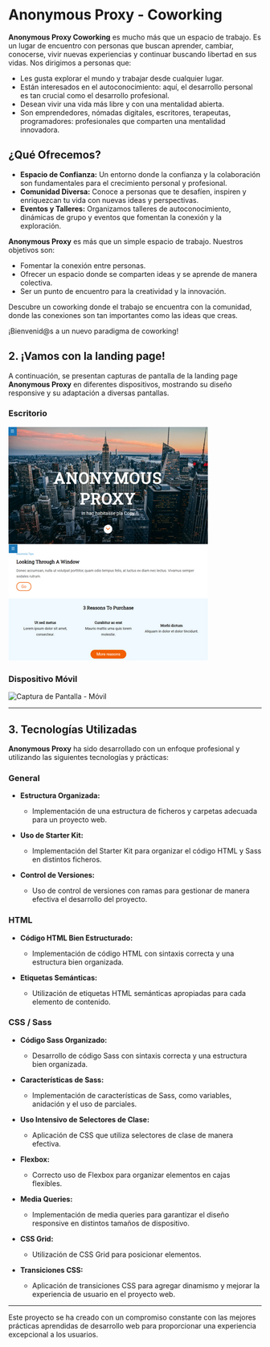 # Anonymous Proxy - Coworking

**Anonymous Proxy Coworking** es mucho más que un espacio de trabajo. Es un lugar de encuentro con personas que buscan aprender, cambiar, conocerse, vivir nuevas experiencias y continuar buscando libertad en sus vidas. Nos dirigimos a personas que:

- Les gusta explorar el mundo y trabajar desde cualquier lugar.
- Están interesados en el autoconocimiento: aquí, el desarrollo personal es tan crucial como el desarrollo profesional.
- Desean vivir una vida más libre y con una mentalidad abierta.
- Son emprendedores, nómadas digitales, escritores, terapeutas, programadores: profesionales que comparten una mentalidad innovadora.

## ¿Qué Ofrecemos?

- **Espacio de Confianza:** Un entorno donde la confianza y la colaboración son fundamentales para el crecimiento personal y profesional.
- **Comunidad Diversa:** Conoce a personas que te desafíen, inspiren y enriquezcan tu vida con nuevas ideas y perspectivas.
- **Eventos y Talleres:** Organizamos talleres de autoconocimiento, dinámicas de grupo y eventos que fomentan la conexión y la exploración.

**Anonymous Proxy** es más que un simple espacio de trabajo. Nuestros objetivos son:

- Fomentar la conexión entre personas.
- Ofrecer un espacio donde se comparten ideas y se aprende de manera colectiva.
- Ser un punto de encuentro para la creatividad y la innovación.

Descubre un coworking donde el trabajo se encuentra con la comunidad, donde las conexiones son tan importantes como las ideas que creas.

¡Bienvenid@s a un nuevo paradigma de coworking!

## 2. ¡Vamos con la landing page!

A continuación, se presentan capturas de pantalla de la landing page **Anonymous Proxy** en diferentes dispositivos, mostrando su diseño responsive y su adaptación a diversas pantallas.

### Escritorio

![Captura de Pantalla - Escritorio](./public/images/Desktop-Anonymous.png)

### Dispositivo Móvil

![Captura de Pantalla - Móvil](./public/images/Móvil-Anonymous.png)

---

## 3. Tecnologías Utilizadas

**Anonymous Proxy** ha sido desarrollado con un enfoque profesional y utilizando las siguientes tecnologías y prácticas:

### General

- **Estructura Organizada:**
  - Implementación de una estructura de ficheros y carpetas adecuada para un proyecto web.

- **Uso de Starter Kit:**
  - Implementación del Starter Kit para organizar el código HTML y Sass en distintos ficheros.

- **Control de Versiones:**
  - Uso de control de versiones con ramas para gestionar de manera efectiva el desarrollo del proyecto.

### HTML

- **Código HTML Bien Estructurado:**
  - Implementación de código HTML con sintaxis correcta y una estructura bien organizada.

- **Etiquetas Semánticas:**
  - Utilización de etiquetas HTML semánticas apropiadas para cada elemento de contenido.

### CSS / Sass

- **Código Sass Organizado:**
  - Desarrollo de código Sass con sintaxis correcta y una estructura bien organizada.

- **Características de Sass:**
  - Implementación de características de Sass, como variables, anidación y el uso de parciales.

- **Uso Intensivo de Selectores de Clase:**
  - Aplicación de CSS que utiliza selectores de clase de manera efectiva.

- **Flexbox:**
  - Correcto uso de Flexbox para organizar elementos en cajas flexibles.

- **Media Queries:**
  - Implementación de media queries para garantizar el diseño responsive en distintos tamaños de dispositivo.

- **CSS Grid:**
  - Utilización de CSS Grid para posicionar elementos.

- **Transiciones CSS:**
  - Aplicación de transiciones CSS para agregar dinamismo y mejorar la experiencia de usuario en el proyecto web.

---

Este proyecto se ha creado con un compromiso constante con las mejores prácticas aprendidas de desarrollo web para proporcionar una experiencia excepcional a los usuarios.

